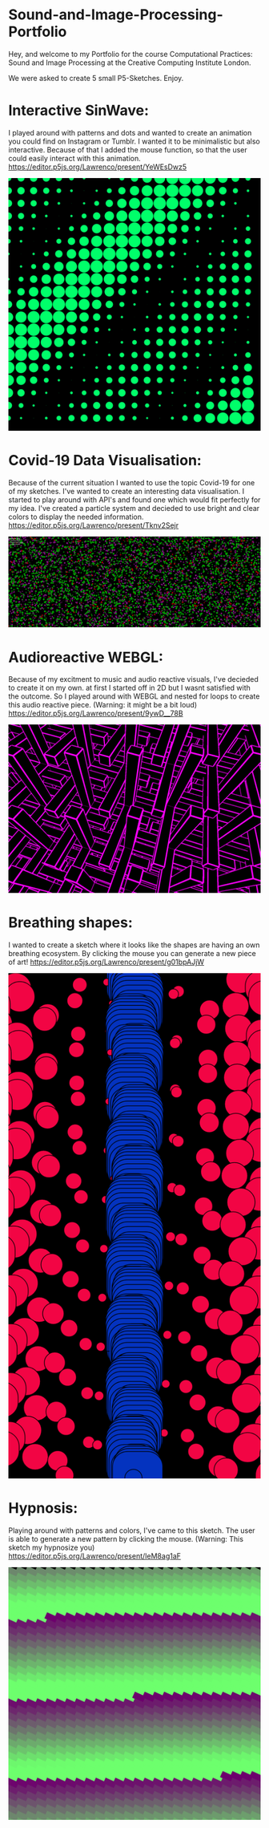 # Sound-and-Image-Processing-Portfolio
Hey, and welcome to my Portfolio for the course Computational Practices: Sound and Image Processing at the Creative Computing Institute London.

We were asked to create 5 small P5-Sketches. Enjoy.

# Interactive SinWave: 
I played around with patterns and dots and wanted to create an animation you could find on Instagram or Tumblr.
I wanted it to be minimalistic but also interactive. Because of that I added the mouse function, so that the user could easily interact with this animation.
https://editor.p5js.org/Lawrenco/present/YeWEsDwz5

![](https://github.com/Lawrenco/Sound-and-Image-Processing-Portfolio/blob/master/SinWave.png)

# Covid-19 Data Visualisation: 
Because of the current situation I wanted to use the topic Covid-19 for one of my sketches. I've wanted to create an interesting data visualisation. I started to play around with API's and found one which would fit perfectly for my idea. I've created a particle system and decieded to use bright and clear colors to display the needed information.
https://editor.p5js.org/Lawrenco/present/Tknv2Sejr


![](https://github.com/Lawrenco/Sound-and-Image-Processing-Portfolio/blob/master/Covid.png)

# Audioreactive WEBGL: 
Because of my excitment to music and audio reactive visuals, I've decieded to create it on my own. at first I started off in 2D but I wasnt satisfied with the outcome. So I played around with WEBGL and nested for loops to create this audio reactive piece. 
(Warning: it might be a bit loud)
https://editor.p5js.org/Lawrenco/present/9ywD__78B


![](https://github.com/Lawrenco/Sound-and-Image-Processing-Portfolio/blob/master/AudioReactive.png)

# Breathing shapes: 
I wanted to create a sketch where it looks like the shapes are having an own breathing ecosystem. 
By clicking the mouse you can generate a new piece of art!
https://editor.p5js.org/Lawrenco/present/g01bpAJjW


![](https://github.com/Lawrenco/Sound-and-Image-Processing-Portfolio/blob/master/Breathe.png)

# Hypnosis: 
Playing around with patterns and colors, I've came to this sketch. The user is able to generate a new pattern by clicking the mouse.
(Warning: This sketch my hypnosize you)
https://editor.p5js.org/Lawrenco/present/IeM8ag1aF


![](https://github.com/Lawrenco/Sound-and-Image-Processing-Portfolio/blob/master/Hypnosis.png)
